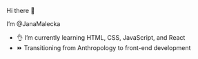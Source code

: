 Hi there 👋

I’m @JanaMalecka 
- 👌 I’m currently learning HTML, CSS, JavaScript, and React
- ⏩ Transitioning from Anthropology to front-end development



<!---
JanaMalecka/JanaMalecka is a ✨ special ✨ repository because its `README.md` (this file) appears on your GitHub profile.
You can click the Preview link to take a look at your changes.
--->
